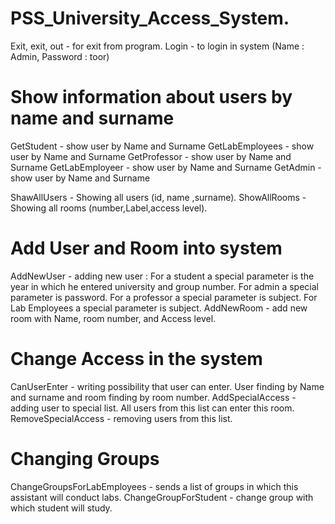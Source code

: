 # PSS_University_Access_System.


Exit, exit, out - for exit from program.
Login - to login in system (Name : Admin, Password : toor)

# Show information about users by name and surname
GetStudent - show user by Name and Surname
GetLabEmployees - show user by Name and Surname
GetProfessor - show user by Name and Surname
GetLabEmployeer - show user by Name and Surname
GetAdmin - show user by Name and Surname

ShawAllUsers - Showing all users (id, name ,surname).
ShowAllRooms - Showing all rooms (number,Label,access level).

# Add User and Room into system
AddNewUser - adding new user :
  For a student a special parameter is the year in which he entered university and group number.
  For admin a special parameter is password.
  For a professor a special parameter is subject.
  For Lab Employees a special parameter is subject.
AddNewRoom - add new room with Name, room number, and Access level.

# Change Access in the system
CanUserEnter - writing possibility that user can enter. User finding by Name and surname and room finding by room number.
AddSpecialAccess - adding user to special list. All users from this list can enter this room.
RemoveSpecialAccess - removing users from this list.

# Changing Groups 
ChangeGroupsForLabEmployees - sends a list of groups in which this assistant will conduct labs.
ChangeGroupForStudent - change group with which student will study.
